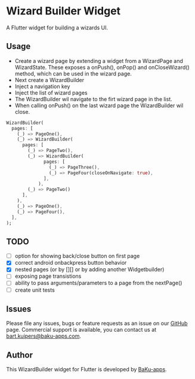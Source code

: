# Wizard Builder Widget

A Flutter widget for building a wizards UI.

## Usage

- Create a wizard page by extending a widget from a WizardPage and WizardState. These exposes a onPush(), onPop() and onCloseWizard() method, which can be used in the wizard page.
- Next create a WizardBuilder
- Inject a navigation key
- Inject the list of wizard pages
- The WizardBuilder wil navigate to the firt wizard page in the list.
- When calling onPush() on the last wizard page the WizardBuilder wil close.

```dart
WizardBuilder(
  pages: [
    (_) => PageOne(),
    (_) => WizardBuilder(
      pages: [
        (_) => PageTwo(),
        (_) => WizardBuilder(
              pages: [
                (_) => PageThree(),
                (_) => PageFour(closeOnNavigate: true),
              ],
            ),
        (_) => PageTwo()
      ],
    ),
    (_) => PageOne(),
    (_) => PageFour(),
  ],
);
```

## TODO

- [ ] option for showing back/close button on first page
- [x] correct android onbackpress button behavior
- [x] nested pages (or by [][] or by adding another Widgetbuilder)
- [ ] exposing page transistions
- [ ] ability to pass arguments/parameters to a page from the nextPage()
- [ ] create unit tests

## Issues

Please file any issues, bugs or feature requests as an issue on our [GitHub](https://github.com/baku-apps/wizard_builder/issues) page. Commercial support is available, you can contact us at <bart.kuipers@baku-apps.com>.

## Author

This WizardBuilder widget for Flutter is developed by [BaKu-apps](https://baku-apps.com).
